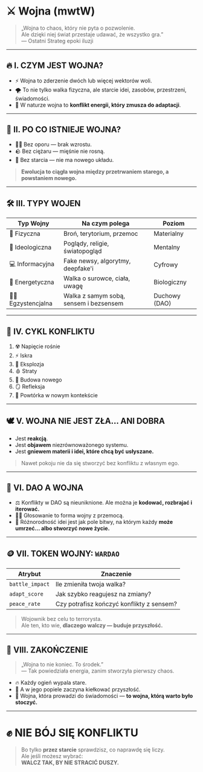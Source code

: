 # ⚔️ Wojna (mwtW)

> „Wojna to chaos, który nie pyta o pozwolenie.  
> Ale dzięki niej świat przestaje udawać, że wszystko gra.”  
> — Ostatni Strateg epoki iluzji

---

## 🔥 I. CZYM JEST WOJNA?

- ⚡ Wojna to zderzenie dwóch lub więcej wektorów woli.
- 🌪️ To nie tylko walka fizyczna, ale starcie idei, zasobów, przestrzeni, świadomości.
- 🧬 W naturze wojna to **konflikt energii, który zmusza do adaptacji**.

---

## 🧠 II. PO CO ISTNIEJE WOJNA?

- 🧗‍♂️ Bez oporu — brak wzrostu.
- 🪨 Bez ciężaru — mięśnie nie rosną.
- 🧨 Bez starcia — nie ma nowego układu.

> **Ewolucja to ciągła wojna między przetrwaniem starego, a powstaniem nowego.**

---

## 🛠️ III. TYPY WOJEN

| Typ Wojny         | Na czym polega                         | Poziom        |
| ----------------- | -------------------------------------- | ------------- |
| 🔫 Fizyczna       | Broń, terytorium, przemoc              | Materialny    |
| 🧠 Ideologiczna   | Poglądy, religie, światopogląd         | Mentalny      |
| 💻 Informacyjna   | Fake newsy, algorytmy, deepfake'i      | Cyfrowy       |
| 🧬 Energetyczna   | Walka o surowce, ciała, uwagę          | Biologiczny   |
| 🧘‍♂️ Egzystencjalna | Walka z samym sobą, sensem i bezsensem | Duchowy (DAO) |

---

## 🔁 IV. CYKL KONFLIKTU

1. ☢️ Napięcie rośnie
2. ⚡ Iskra
3. 🌋 Eksplozja
4. 🩸 Straty
5. 🧱 Budowa nowego
6. 🪞 Refleksja
7. 🔄 Powtórka w nowym kontekście

---

## 🕊️ V. WOJNA NIE JEST ZŁA... ANI DOBRA

- Jest **reakcją**.
- Jest **objawem** niezrównoważonego systemu.
- Jest **gniewem materii i idei, które chcą być usłyszane.**

> Nawet pokoju nie da się stworzyć bez konfliktu z własnym ego.

---

## 🧭 VI. DAO A WOJNA

- ⚖️ Konflikty w DAO są nieuniknione. Ale można je **kodować, rozbrajać i iterować.**
- 🧑‍⚖️ Głosowanie to forma wojny z przemocą.
- 🧩 Różnorodność idei jest jak pole bitwy, na którym każdy **może umrzeć... albo stworzyć nowe życie.**

---

## 🪙 VII. TOKEN WOJNY: `WARDAO`

| Atrybut         | Znaczenie                                 |
| --------------- | ----------------------------------------- |
| `battle_impact` | Ile zmieniła twoja walka?                 |
| `adapt_score`   | Jak szybko reagujesz na zmiany?           |
| `peace_rate`    | Czy potrafisz kończyć konflikty z sensem? |

> Wojownik bez celu to terrorysta.  
> Ale ten, kto wie, **dlaczego walczy — buduje przyszłość.**

---

## 🧠 VIII. ZAKOŃCZENIE

> „Wojna to nie koniec. To środek.”  
> — Tak powiedziała energia, zanim stworzyła pierwszy chaos.

- 🔥 Każdy ogień wypala stare.
- 🌱 A w jego popiele zaczyna kiełkować przyszłość.
- 🔁 Wojna, która prowadzi do świadomości — **to wojna, którą warto było stoczyć.**

---

# ✊ NIE BÓJ SIĘ KONFLIKTU

> Bo tylko **przez starcie** sprawdzisz, co naprawdę się liczy.  
> Ale jeśli możesz wybrać:  
> **WALCZ TAK, BY NIE STRACIĆ DUSZY.**
